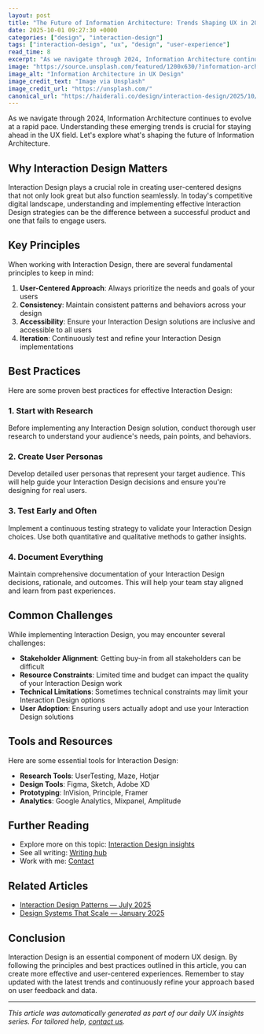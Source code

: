 ```yaml
---
layout: post
title: "The Future of Information Architecture: Trends Shaping UX in 2024"
date: 2025-10-01 09:27:30 +0000
categories: ["design", "interaction-design"]
tags: ["interaction-design", "ux", "design", "user-experience"]
read_time: 8
excerpt: "As we navigate through 2024, Information Architecture continues to evolve at a rapid pace. Understanding these emerging trends is crucial for staying ahead..."
image: "https://source.unsplash.com/featured/1200x630/?information-architecture"
image_alt: "Information Architecture in UX Design"
image_credit_text: "Image via Unsplash"
image_credit_url: "https://unsplash.com/"
canonical_url: "https://haiderali.co/design/interaction-design/2025/10/01/the-future-of-information-architecture-trends-shaping-ux-in-2024/"
---
```


As we navigate through 2024, Information Architecture continues to evolve at a rapid pace. Understanding these emerging trends is crucial for staying ahead in the UX field. Let's explore what's shaping the future of Information Architecture.

## Why Interaction Design Matters

Interaction Design plays a crucial role in creating user-centered designs that not only look great but also function seamlessly. In today's competitive digital landscape, understanding and implementing effective Interaction Design strategies can be the difference between a successful product and one that fails to engage users.

## Key Principles

When working with Interaction Design, there are several fundamental principles to keep in mind:

1. **User-Centered Approach**: Always prioritize the needs and goals of your users
2. **Consistency**: Maintain consistent patterns and behaviors across your design
3. **Accessibility**: Ensure your Interaction Design solutions are inclusive and accessible to all users
4. **Iteration**: Continuously test and refine your Interaction Design implementations

## Best Practices

Here are some proven best practices for effective Interaction Design:

### 1. Start with Research
Before implementing any Interaction Design solution, conduct thorough user research to understand your audience's needs, pain points, and behaviors.

### 2. Create User Personas
Develop detailed user personas that represent your target audience. This will help guide your Interaction Design decisions and ensure you're designing for real users.

### 3. Test Early and Often
Implement a continuous testing strategy to validate your Interaction Design choices. Use both quantitative and qualitative methods to gather insights.

### 4. Document Everything
Maintain comprehensive documentation of your Interaction Design decisions, rationale, and outcomes. This will help your team stay aligned and learn from past experiences.

## Common Challenges

While implementing Interaction Design, you may encounter several challenges:

- **Stakeholder Alignment**: Getting buy-in from all stakeholders can be difficult
- **Resource Constraints**: Limited time and budget can impact the quality of your Interaction Design work
- **Technical Limitations**: Sometimes technical constraints may limit your Interaction Design options
- **User Adoption**: Ensuring users actually adopt and use your Interaction Design solutions

## Tools and Resources

Here are some essential tools for Interaction Design:

- **Research Tools**: UserTesting, Maze, Hotjar
- **Design Tools**: Figma, Sketch, Adobe XD
- **Prototyping**: InVision, Principle, Framer
- **Analytics**: Google Analytics, Mixpanel, Amplitude

## Further Reading

- Explore more on this topic: [Interaction Design insights](https://haiderali.co/insights/#design)
- See all writing: [Writing hub](https://haiderali.co/writing/)
- Work with me: [Contact](https://haiderali.co/contact/)

## Related Articles

- [Interaction Design Patterns — July 2025](https://haiderali.co/design/interaction-design/2025/07/05/interaction-design-patterns-jul-2025/)
- [Design Systems That Scale — January 2025](https://haiderali.co/design/design-systems/2025/01/20/design-systems-that-scale-jan-2025/)

## Conclusion

Interaction Design is an essential component of modern UX design. By following the principles and best practices outlined in this article, you can create more effective and user-centered experiences. Remember to stay updated with the latest trends and continuously refine your approach based on user feedback and data.

---

*This article was automatically generated as part of our daily UX insights series. For tailored help, [contact us](https://haiderali.co/contact/).*
